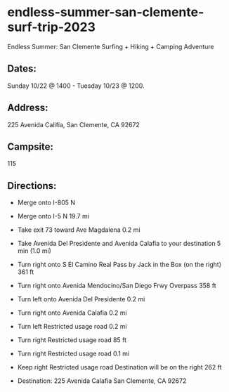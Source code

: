 # endless-summer-san-clemente-surf-trip-2023
Endless Summer: San Clemente Surfing + Hiking + Camping Adventure

## Dates: 
Sunday 10/22 @ 1400 - Tuesday 10/23 @ 1200. 

## Address: 
225 Avenida Califia,
San Clemente, CA 92672

## Campsite: 
115

## Directions: 
- Merge onto I-805 N

- Merge onto I-5 N
19.7 mi

- Take exit 73 toward Ave Magdalena
0.2 mi

- Take Avenida Del Presidente and Avenida Calafia to your destination
5 min (1.0 mi)

- Turn right onto S El Camino Real
Pass by Jack in the Box (on the right)
361 ft

- Turn right onto Avenida Mendocino/San Diego Frwy Overpass
358 ft

- Turn left onto Avenida Del Presidente
0.2 mi

- Turn right onto Avenida Calafia
0.2 mi

- Turn left
Restricted usage road
0.2 mi

- Turn right
Restricted usage road
85 ft

- Turn right
Restricted usage road
0.1 mi

- Keep right
Restricted usage road
Destination will be on the right
262 ft

- Destination: 
225 Avenida Calafia
San Clemente, CA 92672
